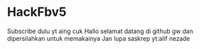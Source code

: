 # HackFbv5
Subscribe dulu yt aing cuk
Hallo selamat datang di github gw dan dipersilahkan untuk memakainya
Jan lupa saskrep yt:alif nezade
